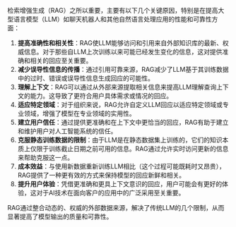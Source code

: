 检索增强生成（RAG）之所以重要，主要有以下几个关键原因，特别是在提高大型语言模型（LLM）如聊天机器人和其他自然语言处理应用的性能和可靠性方面：



1.  **提高准确性和相关性**：RAG使LLM能够访问和引用来自外部知识库的最新、权威信息。对于那些自LLM上次训练以来可能已经发生变化的信息，这对提供准确和相关的回应至关重要。 
2.  **减少误导性信息的传播**：通过引用可靠来源，RAG减少了LLM基于其训练数据中的过时、错误或误导性信息生成回应的可能性。 
3.  **理解上下文**：RAG可以通过从外部来源提取相关信息来提高LLM理解查询上下文的能力。这导致了更符合用户具体需求或情况的回应。 
4.  **适应特定领域**：对于组织来说，RAG允许自定义LLM回应以适应特定领域或专业领域，增强了模型在专业领域的实用性。 
5.  **建立用户信任**：通过提供更准确和在上下文中更恰当的回应，RAG有助于建立和维护用户对人工智能系统的信任。 
6.  **克服静态训练数据的限制**：由于LLM是在静态数据集上训练的，它们的知识本质上仅限于训练截止日期之前可用的信息。RAG通过允许实时访问更新的信息来帮助克服这一点。 
7.  **成本效益**：与使用新数据重新训练LLM相比（这个过程可能既耗时又昂贵），RAG提供了一种更有效的方式来保持模型的回应新鲜和相关。 
8.  **提升用户体验**：凭借更准确和更具上下文意识的回应，用户可能会有更好的体验，这对于AI技术在面向客户的应用中的广泛采用至关重要。 



RAG通过整合动态的、权威的外部数据来源，解决了传统LLM的几个限制，从而显著提高了模型输出的质量和可靠性。

